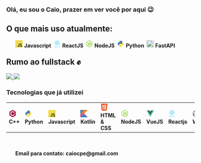 ### Olá, eu sou o Caio, prazer em ver você por aqui 😉
<link rel="stylesheet" href="https://cdn.jsdelivr.net/npm/bootstrap-icons@1.8.3/font/bootstrap-icons.css">
<i class="bi bi-envelope-check"></i>
<h2>O que mais uso atualmente:</h2>
    <div style = "display: block;">
        <ul type="none">
          <li style = "float: left; margin: 0 6px 0 0;"><img src = "https://github.com/devicons/devicon/blob/master/icons/javascript/javascript-original.svg" width= "20" height= "20">  <strong>Javascript</strong></li>
            <li style = "float: left; margin: 0 6px 0 0;"><img src = "https://github.com/devicons/devicon/blob/master/icons/react/react-original-wordmark.svg" width= "20">  <strong>ReactJS</strong></li>
          <li style = "float: left; margin: 0 6px 0 0;"><img src = "https://github.com/devicons/devicon/blob/master/icons/nodejs/nodejs-original.svg" width= "20" height= "20">  <strong>NodeJS</strong></li>
          <li style = "float: left; margin: 0 6px 0 0;"><img src = "https://github.com/devicons/devicon/blob/master/icons/python/python-original.svg" width= "20" height= "20">  <strong>Python</strong></li>
          <li style = "float: left; margin: 0 6px 0 0;"><img src = "https://cdn.worldvectorlogo.com/logos/fastapi.svg" width= "20" height= "20">  <strong>FastAPI</strong></li>
          <!-- <li style = "float: left; margin: 0 6px 0 0;"><img src = "https://raw.githubusercontent.com/devicons/devicon/master/icons/react/react-original-wordmark.svg" width= "20">  <strong>ReactJS</strong></li> -->
        </ul>
    </div>
    <br/>
    <h2>Rumo ao fullstack ✊</h2>
    <div>
      <a href="https://github.com/CaioMS2000">
      <img height="180em" src="https://github-readme-stats.vercel.app/api?username=CaioMS2000&show_icons=true&theme=midnight-purple&include_all_commits=true&count_private=true"/>
      <img height="180em" src="https://github-readme-stats.vercel.app/api/top-langs/?username=CaioMS2000&layout=compact&langs_count=7&theme=midnight-purple"/>
      </a>
    </div>
    <h3>Tecnologias que já utilizei</h3>
    <!-- style="display: flex; flex-direction: row;" -->
    <table>
            <tbody>
                <tr>
                    <td><img src="https://github.com/devicons/devicon/blob/master/icons/cplusplus/cplusplus-plain.svg" width= "20" height= "20"><strong> C++</strong></td>
                    <td><img src="https://github.com/devicons/devicon/blob/master/icons/python/python-original.svg" width= "20" height= "20"><strong> Python</strong></td>
                    <td><img src="https://github.com/devicons/devicon/blob/master/icons/javascript/javascript-original.svg" width= "20" height= "20"><strong> Javascript</strong></td>
                    <td><img src="https://github.com/devicons/devicon/blob/master/icons/kotlin/kotlin-original.svg" width= "20" height= "20"><strong> Kotlin</strong></td>
                    <td><img src="https://github.com/devicons/devicon/blob/master/icons/html5/html5-original.svg" width= "20" height= "20"><strong> HTML & CSS</strong></td>
                    <td><img src="https://github.com/devicons/devicon/blob/master/icons/nodejs/nodejs-original.svg" width= "20" height= "20"><strong> NodeJS</strong></td>
                    <td><img src="https://github.com/devicons/devicon/blob/master/icons/vuejs/vuejs-original.svg" width= "20" height= "20"><strong> VueJS</strong></td>
                    <td><img src="https://github.com/devicons/devicon/blob/master/icons/react/react-original-wordmark.svg" width= "20" height= "20"><strong> Reactjs</strong></td>
                    <td><img src="https://github.com/devicons/devicon/blob/master/icons/wordpress/wordpress-plain.svg" width= "20" height= "20"><strong> Wordpress</strong></td>
                </tr>
            </tbody>
        </table>
    <br>
    <p><img src="https://imagepng.org/wp-content/uploads/2018/03/gmail-cone-icon-1.png" width= "21" height= "16"/><strong> Email para contato: caiocpe@gmail.com</strong></p>
